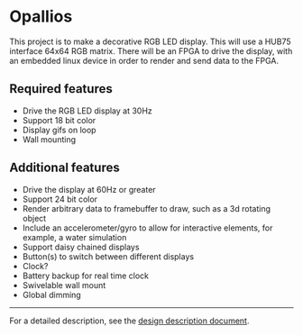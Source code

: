 # Opallios
This project is to make a decorative RGB LED display. This will use a HUB75 interface 64x64 RGB matrix. There will be an FPGA to drive the display, with an embedded linux device in order to render and send data to the FPGA.

## Required features
- Drive the RGB LED display at 30Hz
- Support 18 bit color
- Display gifs on loop
- Wall mounting

## Additional features
- Drive the display at 60Hz or greater
- Support 24 bit color
- Render arbitrary data to framebuffer to draw, such as a 3d rotating object
- Include an accelerometer/gyro to allow for interactive elements, for example, a water simulation
- Support daisy chained displays
- Button(s) to switch between different displays
- Clock?
- Battery backup for real time clock
- Swivelable wall mount
- Global dimming

---
For a detailed description, see the [design description document](/Documentation/Description_Document.md).
